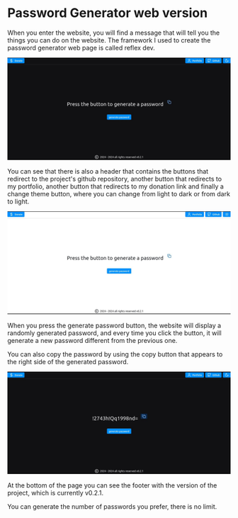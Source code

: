 # Password Generator web version

When you enter the website, you will find a message that will tell you the things you can do on the website.
The framework I used to create the password generator web page is called reflex dev.

![screenshot of the password generator](assets/img/cap_1.jpg)

You can see that there is also a header that contains the buttons that redirect to the project's github repository, another button that redirects to my portfolio, another button that redirects to my donation link and finally a change theme button, where you can change from light to dark or from dark to light.

![screenshot of the password generator](assets/img/cap_2.jpg)

When you press the generate password button, the website will display a randomly generated password, and every time you click the button, it will generate a new password different from the previous one.

You can also copy the password by using the copy button that appears to the right side of the generated password.

![screenshot of the password generator](assets/img/cap-3.jpg)

At the bottom of the page you can see the footer with the version of the project, which is currently v0.2.1.

You can generate the number of passwords you prefer, there is no limit.